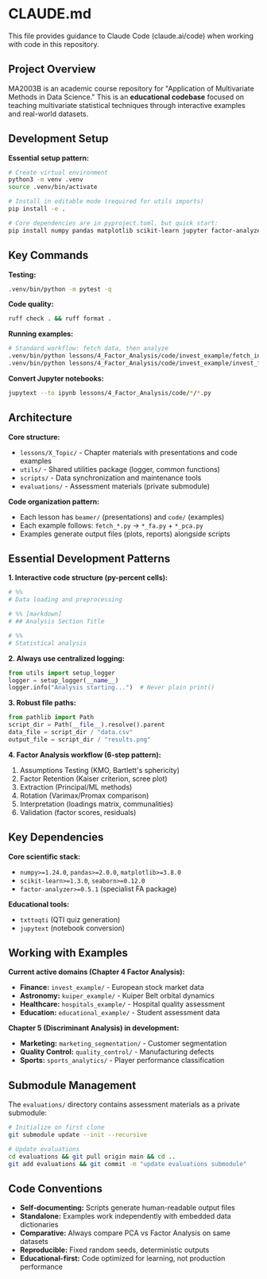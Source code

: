 # CLAUDE.md

This file provides guidance to Claude Code (claude.ai/code) when working with code in this repository.

## Project Overview

MA2003B is an academic course repository for "Application of Multivariate Methods in Data Science." This is an **educational codebase** focused on teaching multivariate statistical techniques through interactive examples and real-world datasets.

## Development Setup

**Essential setup pattern:**
```bash
# Create virtual environment
python3 -m venv .venv
source .venv/bin/activate

# Install in editable mode (required for utils imports)
pip install -e .

# Core dependencies are in pyproject.toml, but quick start:
pip install numpy pandas matplotlib scikit-learn jupyter factor-analyzer seaborn
```

## Key Commands

**Testing:**
```bash
.venv/bin/python -m pytest -q
```

**Code quality:**
```bash
ruff check . && ruff format .
```

**Running examples:**
```bash
# Standard workflow: fetch data, then analyze
.venv/bin/python lessons/4_Factor_Analysis/code/invest_example/fetch_invest.py
.venv/bin/python lessons/4_Factor_Analysis/code/invest_example/invest_fa.py
```

**Convert Jupyter notebooks:**
```bash
jupytext --to ipynb lessons/4_Factor_Analysis/code/*/*.py
```

## Architecture

**Core structure:**
- `lessons/X_Topic/` - Chapter materials with presentations and code examples
- `utils/` - Shared utilities package (logger, common functions)
- `scripts/` - Data synchronization and maintenance tools
- `evaluations/` - Assessment materials (private submodule)

**Code organization pattern:**
- Each lesson has `beamer/` (presentations) and `code/` (examples)
- Each example follows: `fetch_*.py` → `*_fa.py` + `*_pca.py`
- Examples generate output files (plots, reports) alongside scripts

## Essential Development Patterns

**1. Interactive code structure (py-percent cells):**
```python
# %%
# Data loading and preprocessing

# %% [markdown]
# ## Analysis Section Title

# %%
# Statistical analysis
```

**2. Always use centralized logging:**
```python
from utils import setup_logger
logger = setup_logger(__name__)
logger.info("Analysis starting...")  # Never plain print()
```

**3. Robust file paths:**
```python
from pathlib import Path
script_dir = Path(__file__).resolve().parent
data_file = script_dir / "data.csv"
output_file = script_dir / "results.png"
```

**4. Factor Analysis workflow (6-step pattern):**
1. Assumptions Testing (KMO, Bartlett's sphericity)
2. Factor Retention (Kaiser criterion, scree plot)
3. Extraction (Principal/ML methods)
4. Rotation (Varimax/Promax comparison)
5. Interpretation (loadings matrix, communalities)
6. Validation (factor scores, residuals)

## Key Dependencies

**Core scientific stack:**
- `numpy>=1.24.0`, `pandas>=2.0.0`, `matplotlib>=3.8.0`
- `scikit-learn>=1.3.0`, `seaborn>=0.12.0`
- `factor-analyzer>=0.5.1` (specialist FA package)

**Educational tools:**
- `txttoqti` (QTI quiz generation)
- `jupytext` (notebook conversion)

## Working with Examples

**Current active domains (Chapter 4 Factor Analysis):**
- **Finance:** `invest_example/` - European stock market data
- **Astronomy:** `kuiper_example/` - Kuiper Belt orbital dynamics
- **Healthcare:** `hospitals_example/` - Hospital quality assessment
- **Education:** `educational_example/` - Student assessment data

**Chapter 5 (Discriminant Analysis) in development:**
- **Marketing:** `marketing_segmentation/` - Customer segmentation
- **Quality Control:** `quality_control/` - Manufacturing defects
- **Sports:** `sports_analytics/` - Player performance classification

## Submodule Management

The `evaluations/` directory contains assessment materials as a private submodule:
```bash
# Initialize on first clone
git submodule update --init --recursive

# Update evaluations
cd evaluations && git pull origin main && cd ..
git add evaluations && git commit -m "update evaluations submodule"
```

## Code Conventions

- **Self-documenting:** Scripts generate human-readable output files
- **Standalone:** Examples work independently with embedded data dictionaries
- **Comparative:** Always compare PCA vs Factor Analysis on same datasets
- **Reproducible:** Fixed random seeds, deterministic outputs
- **Educational-first:** Code optimized for learning, not production performance